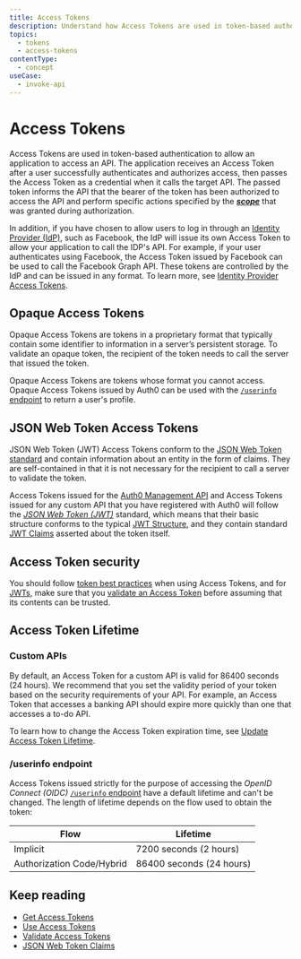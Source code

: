 ```yaml
---
title: Access Tokens
description: Understand how Access Tokens are used in token-based authentication to allow an application to access an API after a user successfully authenticates and authorizes access.
topics:
  - tokens
  - access-tokens
contentType:
  - concept
useCase:
  - invoke-api
---
```

# Access Tokens

Access Tokens are used in token-based authentication to allow an application to access an API. The application receives an Access Token after a user successfully authenticates and authorizes access, then passes the Access Token as a credential when it calls the target API. The passed token informs the API that the bearer of the token has been authorized to access the API and perform specific actions specified by the <dfn data-key="scope">[**scope**](/scopes)</dfn> that was granted during authorization.

In addition, if you have chosen to allow users to log in through an [Identity Provider (IdP)](/identityproviders), such as Facebook, the IdP will issue its own Access Token to allow your application to call the IDP's API. For example, if your user authenticates using Facebook, the Access Token issued by Facebook can be used to call the Facebook Graph API. These tokens are controlled by the IdP and can be issued in any format. To learn more, see [Identity Provider Access Tokens](/tokens/concepts/idp-access-tokens). 

## Opaque Access Tokens

Opaque Access Tokens are tokens in a proprietary format that typically contain some identifier to information in a server’s persistent storage. To validate an opaque token, the recipient of the token needs to call the server that issued the token.

Opaque Access Tokens are tokens whose format you cannot access. Opaque Access Tokens issued by Auth0 can be used with the [`/userinfo` endpoint](/api/authentication#get-user-info) to return a user's profile. 

## JSON Web Token Access Tokens

JSON Web Token (JWT) Access Tokens conform to the [JSON Web Token standard](https://tools.ietf.org/html/rfc7519) and contain information about an entity in the form of claims. They are self-contained in that it is not necessary for the recipient to call a server to validate the token.

Access Tokens issued for the [Auth0 Management API](/api/info) and Access Tokens issued for any custom API that you have registered with Auth0 will follow the <dfn data-key="json-web-token">[JSON Web Token (JWT)](/tokens/concepts/jwts)</dfn> standard, which means that their basic structure conforms to the typical [JWT Structure](/tokens/reference/jwt-structure), and they contain standard [JWT Claims](/tokens/concepts/jwt-claims) asserted about the token itself.

## Access Token security

You should follow [token best practices](/best-practices/token-best-practices) when using Access Tokens, and for [JWTs](/tokens/concepts/jwts#security), make sure that you [validate an Access Token](/tokens/guides/validate-access-tokens) before assuming that its contents can be trusted.

## Access Token Lifetime

### Custom APIs

By default, an Access Token for a custom API is valid for 86400 seconds (24 hours). We recommend that you set the validity period of your token based on the security requirements of your API. For example, an Access Token that accesses a banking API should expire more quickly than one that accesses a to-do API.  

To learn how to change the Access Token expiration time, see [Update Access Token Lifetime](/dashboard/guides/apis/update-token-lifetime).

### /userinfo endpoint

Access Tokens issued strictly for the purpose of accessing the <dfn data-key="openid">OpenID Connect (OIDC)</dfn> [`/userinfo` endpoint](/api/authentication#get-user-info) have a default lifetime and can't be changed. The length of lifetime depends on the flow used to obtain the token:

| Flow | Lifetime |
| ---- | -------- |
| Implicit | 7200 seconds (2 hours) |
| Authorization Code/Hybrid | 86400 seconds (24 hours) |

## Keep reading

* [Get Access Tokens](/tokens/guides/get-access-tokens)
* [Use Access Tokens](/tokens/guides/use-access-tokens)
* [Validate Access Tokens](/tokens/guides/validate-access-tokens)
* [JSON Web Token Claims](/tokens/concepts/jwt-claims)
